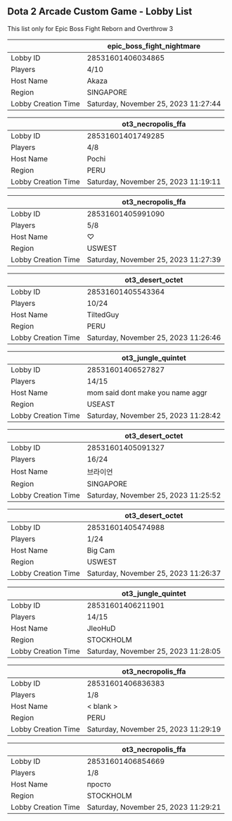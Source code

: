 ## Dota 2 Arcade Custom Game - Lobby List

This list only for Epic Boss Fight Reborn and Overthrow 3

|  | epic_boss_fight_nightmare |
| ------ | ------ |
| Lobby ID | 28531601406034865 |
| Players | 4/10 |
| Host Name | Akaza |
| Region | SINGAPORE |
| Lobby Creation Time | Saturday, November 25, 2023 11:27:44 |


|  | ot3_necropolis_ffa |
| ------ | ------ |
| Lobby ID | 28531601401749285 |
| Players | 4/8 |
| Host Name | Pochi |
| Region | PERU |
| Lobby Creation Time | Saturday, November 25, 2023 11:19:11 |


|  | ot3_necropolis_ffa |
| ------ | ------ |
| Lobby ID | 28531601405991090 |
| Players | 5/8 |
| Host Name | ♡ |
| Region | USWEST |
| Lobby Creation Time | Saturday, November 25, 2023 11:27:39 |


|  | ot3_desert_octet |
| ------ | ------ |
| Lobby ID | 28531601405543364 |
| Players | 10/24 |
| Host Name | TiltedGuy |
| Region | PERU |
| Lobby Creation Time | Saturday, November 25, 2023 11:26:46 |


|  | ot3_jungle_quintet |
| ------ | ------ |
| Lobby ID | 28531601406527827 |
| Players | 14/15 |
| Host Name | mom said dont make you name aggr |
| Region | USEAST |
| Lobby Creation Time | Saturday, November 25, 2023 11:28:42 |


|  | ot3_desert_octet |
| ------ | ------ |
| Lobby ID | 28531601405091327 |
| Players | 16/24 |
| Host Name | 브라이언 |
| Region | SINGAPORE |
| Lobby Creation Time | Saturday, November 25, 2023 11:25:52 |


|  | ot3_desert_octet |
| ------ | ------ |
| Lobby ID | 28531601405474988 |
| Players | 1/24 |
| Host Name | Big Cam |
| Region | USWEST |
| Lobby Creation Time | Saturday, November 25, 2023 11:26:37 |


|  | ot3_jungle_quintet |
| ------ | ------ |
| Lobby ID | 28531601406211901 |
| Players | 14/15 |
| Host Name | JIeoHuD |
| Region | STOCKHOLM |
| Lobby Creation Time | Saturday, November 25, 2023 11:28:05 |


|  | ot3_necropolis_ffa |
| ------ | ------ |
| Lobby ID | 28531601406836383 |
| Players | 1/8 |
| Host Name | < blank > |
| Region | PERU |
| Lobby Creation Time | Saturday, November 25, 2023 11:29:19 |


|  | ot3_necropolis_ffa |
| ------ | ------ |
| Lobby ID | 28531601406854669 |
| Players | 1/8 |
| Host Name | просто |
| Region | STOCKHOLM |
| Lobby Creation Time | Saturday, November 25, 2023 11:29:21 |


